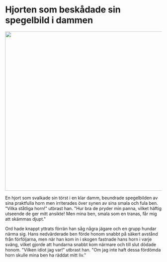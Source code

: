 # Hjorten som beskådade sin spegelbild i dammen

<img src="img/avif/18.png" width="512">

En hjort som svalkade sin törst i en klar damm, beundrade spegelbilden av sina praktfulla horn men irriterades över synen av sina smala och fula ben. "Vilka ståtliga horn!" utbrast han. "Hur bra de pryder min panna, vilket häftig utseende de ger mitt ansikte! Men mina ben, smala som en tranas, får mig att skämmas djupt."

Ord hade knappt yttrats förrän han såg några jägare och en grupp hundar närma sig. Hans nedvärderade ben förde honom snabbt på säkert avstånd från förföljarna, men när han kom in i skogen fastnade hans horn i varje sväng, vilket gjorde att hundarna snabbt kom närmare och till slut dödade honom. "Vilken idiot jag var!" utbrast han. "Om jag inte haft dessa fördömda horn skulle mina ben ha räddat mitt liv."